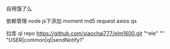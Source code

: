 自用饿了么

依赖管理 node js下添加 moment md5 request axios qs

拉库 ql repo https://github.com/xiaochai777/elm1600.git "^ele" "" "USER|common|ql|sendNotify1"
